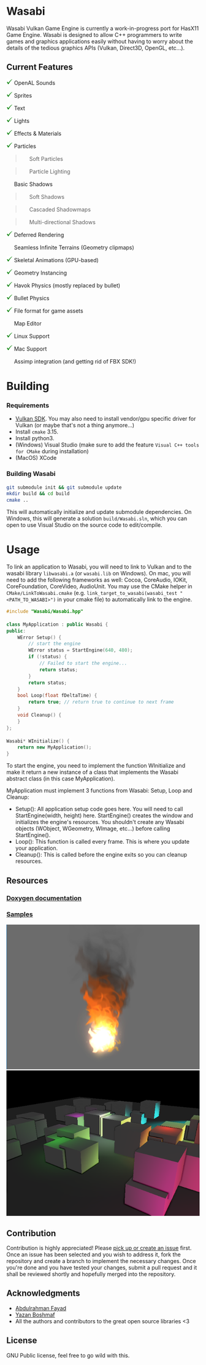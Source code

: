 # Wasabi
Wasabi Vulkan Game Engine is currently a work-in-progress port for HasX11 Game Engine. Wasabi is designed to allow C++ programmers to write games and graphics applications easily without having to worry about the details of the tedious graphics APIs (Vulkan, Direct3D, OpenGL, etc...).

## Current Features
[tick]:
[prog]:

<img src="https://github.com/Hasan-Jawaheri/Wasabi/raw/master/gitstuff/tick.png" width="16" height="16"> OpenAL Sounds

<img src="https://github.com/Hasan-Jawaheri/Wasabi/raw/master/gitstuff/tick.png" width="16" height="16"> Sprites

<img src="https://github.com/Hasan-Jawaheri/Wasabi/raw/master/gitstuff/tick.png" width="16" height="16"> Text

<img src="https://github.com/Hasan-Jawaheri/Wasabi/raw/master/gitstuff/tick.png" width="16" height="16"> Lights

<img src="https://github.com/Hasan-Jawaheri/Wasabi/raw/master/gitstuff/tick.png" width="16" height="16"> Effects & Materials

<img src="https://github.com/Hasan-Jawaheri/Wasabi/raw/master/gitstuff/tick.png" width="16" height="16"> Particles

> <img src="https://github.com/Hasan-Jawaheri/Wasabi/raw/master/gitstuff/wip.ico" width="16" height="16"> Soft Particles

> <img src="https://github.com/Hasan-Jawaheri/Wasabi/raw/master/gitstuff/wip.ico" width="16" height="16"> Particle Lighting

<img src="https://github.com/Hasan-Jawaheri/Wasabi/raw/master/gitstuff/wip.ico" width="16" height="16"> Basic Shadows

> <img src="https://github.com/Hasan-Jawaheri/Wasabi/raw/master/gitstuff/wip.ico" width="16" height="16"> Soft Shadows

> <img src="https://github.com/Hasan-Jawaheri/Wasabi/raw/master/gitstuff/wip.ico" width="16" height="16"> Cascaded Shadowmaps

> <img src="https://github.com/Hasan-Jawaheri/Wasabi/raw/master/gitstuff/wip.ico" width="16" height="16"> Multi-directional Shadows

<img src="https://github.com/Hasan-Jawaheri/Wasabi/raw/master/gitstuff/tick.png" width="16" height="16"> Deferred Rendering

<img src="https://github.com/Hasan-Jawaheri/Wasabi/raw/master/gitstuff/wip.ico" width="16" height="16"> Seamless Infinite Terrains (Geometry clipmaps)

<img src="https://github.com/Hasan-Jawaheri/Wasabi/raw/master/gitstuff/tick.png" width="16" height="16"> Skeletal Animations (GPU-based)

<img src="https://github.com/Hasan-Jawaheri/Wasabi/raw/master/gitstuff/tick.png" width="16" height="16"> Geometry Instancing

<img src="https://github.com/Hasan-Jawaheri/Wasabi/raw/master/gitstuff/tick.png" width="16" height="16"> Havok Physics (mostly replaced by bullet)

<img src="https://github.com/Hasan-Jawaheri/Wasabi/raw/master/gitstuff/tick.png" width="16" height="16"> Bullet Physics

<img src="https://github.com/Hasan-Jawaheri/Wasabi/raw/master/gitstuff/tick.png" width="16" height="16"> File format for game assets

<img src="https://github.com/Hasan-Jawaheri/Wasabi/raw/master/gitstuff/wip.ico" width="16" height="16"> Map Editor

<img src="https://github.com/Hasan-Jawaheri/Wasabi/raw/master/gitstuff/tick.png" width="16" height="16"> Linux Support

<img src="https://github.com/Hasan-Jawaheri/Wasabi/raw/master/gitstuff/tick.png" width="16" height="16"> Mac Support

<img src="https://github.com/Hasan-Jawaheri/Wasabi/raw/master/gitstuff/wip.ico" width="16" height="16"> Assimp integration (and getting rid of FBX SDK!)

# Building
### Requirements
- [Vulkan SDK](https://lunarg.com/vulkan-sdk/). You may also need to install vendor/gpu specific driver for Vulkan (or maybe that's not a thing anymore...)
- Install `cmake` 3.15.
- Install python3.
- (Windows) Visual Studio (make sure to add the feature `Visual C++ tools for CMake` during installation)
- (MacOS) XCode

### Building Wasabi
```bash
git submodule init && git submodule update
mkdir build && cd build
cmake ..
```

This will automatically initialize and update submodule dependencies. On Windows, this will generate a solution `build/Wasabi.sln`, which you can open to use Visual Studio on the source code to edit/compile.

# Usage

To link an application to Wasabi, you will need to link to Vulkan and to the wasabi library `libwasabi.a` (or `wasabi.lib` on Windows). On mac, you will need to add the following frameworks as well: Cocoa, CoreAudio, IOKit, CoreFoundation, CoreVideo, AudioUnit. You may use the CMake helper in `CMake/LinkToWasabi.cmake` (e.g. `link_target_to_wasabi(wasabi_test "<PATH_TO_WASABI>")` in your cmake file) to automatically link to the engine.

```C++
#include "Wasabi/Wasabi.hpp"

class MyApplication : public Wasabi {
public:
    WError Setup() {
        // start the engine
        WError status = StartEngine(640, 480);
        if (!status) {
            // Failed to start the engine...
            return status;
        }
        return status;
    }
    bool Loop(float fDeltaTime) {
        return true; // return true to continue to next frame
    }
    void Cleanup() {
    }
};

Wasabi* WInitialize() {
    return new MyApplication();
}
```

To start the engine, you need to implement the function WInitialize and make it return a new instance of a class that implements the Wasabi abstract class (in this case MyApplication).

MyApplication must implement 3 functions from Wasabi: Setup, Loop and Cleanup:

* Setup(): All application setup code goes here. You will need to call StartEngine(width, height) here. StartEngine() creates the window and initializes the engine's resources. You shouldn't create any Wasabi objects (WObject, WGeometry, WImage, etc...) before calling StartEngine().
* Loop(): This function is called every frame. This is where you update your application.
* Cleanup(): This is called before the engine exits so you can cleanup resources.

## Resources

### [Doxygen documentation](https://hasan-jawaheri.github.io/Wasabi/)
### [Samples](https://github.com/Hasan-Jawaheri/Wasabi/tree/master/samples)

<img src="https://github.com/Hasan-Jawaheri/Wasabi/raw/master/gitstuff/particles.png" />
<img src="https://github.com/Hasan-Jawaheri/Wasabi/raw/master/gitstuff/ssao.png" />

## Contribution

Contribution is highly appreciated! Please [pick up or create an issue](https://github.com/Hasan-Jawaheri/Wasabi/issues) first. Once an issue has been selected and you wish to address it, fork the repository and create a branch to implement the necessary changes. Once you're done and you have tested your changes, submit a pull request and it shall be reviewed shortly and hopefully merged into the repository.

## Acknowledgments

* [Abdulrahman Fayad](https://github.com/aboudfayad)
* [Yazan Boshmaf](https://github.com/boshmaf)
* All the authors and contributors to the great open source libraries <3

## License

GNU Public license, feel free to go wild with this.
